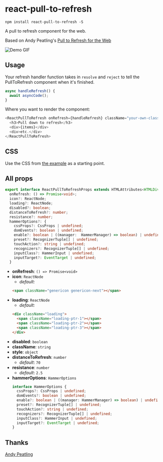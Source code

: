 # react-pull-to-refresh

`npm install react-pull-to-refresh -S`

A pull to refresh component for the web.

Based on Andy Peatling's [Pull to Refresh for the Web](https://github.com/apeatling/web-pull-to-refresh)

![Demo GIF](docs/demo.gif)

## Usage

Your refresh handler function takes in `resolve` and `reject` to tell the PullToRefresh component when it's finished.

```typescript
async handleRefresh() {
  await asyncCode();
}

```

Where you want to render the component:

```typescript
<ReactPullToRefresh onRefresh={handleRefresh} className="your-own-class-if-you-want" style={{ textAlign: 'center' }}>
  <h3>Pull down to refresh</h3>
  <div>{items}</div>
  <div>etc.</div>
</ReactPullToRefresh>
```

## CSS

Use the CSS from [the example](playground/app.css) as a starting point.

## All props

```typescript
export interface ReactPullToRefreshProps extends HTMLAttributes<HTMLDivElement> {
  onRefresh: () => Promise<void>;
  icon?: ReactNode;
  loading?: ReactNode;
  disabled?: boolean;
  distanceToRefresh?: number;
  resistance?: number;
  hammerOptions?: {
    cssProps?: CssProps | undefined;
    domEvents?: boolean | undefined;
    enable?: boolean | ((manager:  HammerManager) => boolean) | undefined;
    preset?: RecognizerTuple[] | undefined;
    touchAction?: string | undefined;
    recognizers?: RecognizerTuple[] | undefined;
    inputClass?: HammerInput | undefined;
    inputTarget?: EventTarget | undefined;
  }
```

- **onRefresh**: `() => Promise<void>`
- **icon**: `ReactNode`
  - _default:_
  ```html
  <span className="genericon genericon-next"></span>
  ```
- **loading**: `ReactNode`
  - _default:_
  ```html
  <div className="loading">
    <span className="loading-ptr-1"></span>
    <span className="loading-ptr-2"></span>
    <span className="loading-ptr-3"></span>
  </div>
  ```
- **disabled**: `boolean`
- **className**: `string`
- **style**: `object`
- **distanceToRefresh**: `number`
  - _default_: `70`
- **resistance**: `number`
  - _default_: `2.5`
- **hammerOptions**: `HammerOptions`
  ```typescript
  interface HammerOptions {
    cssProps?: CssProps | undefined;
    domEvents?: boolean | undefined;
    enable?: boolean | ((manager: HammerManager) => boolean) | undefined;
    preset?: RecognizerTuple[] | undefined;
    touchAction?: string | undefined;
    recognizers?: RecognizerTuple[] | undefined;
    inputClass?: HammerInput | undefined;
    inputTarget?: EventTarget | undefined;
  }
  ```

## Thanks

[Andy Peatling](http://apeatling.com/)
